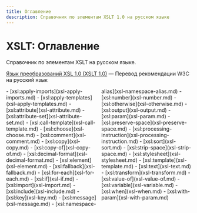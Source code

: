 ```yaml
---
title: Оглавление
description: Справочник по элементам XSLT 1.0 на русском языке
---
```


# XSLT: Оглавление

Справочник по элементам XSLT на русском языке.

[Язык преобразований XSL 1.0 (XSLT 1.0)](tr.md) &mdash; Перевод рекомендации W3C на русский язык

<div style="columns: 10rem" markdown="1">
- [xsl:apply-imports](xsl-apply-imports.md)
- [xsl:apply-templates](xsl-apply-templates.md)
- [xsl:attribute](xsl-attribute.md)
- [xsl:attribute-set](xsl-attribute-set.md)
- [xsl:call-template](xsl-call-template.md)
- [xsl:choose](xsl-choose.md)
- [xsl:comment](xsl-comment.md)
- [xsl:copy](xsl-copy.md)
- [xsl:copy-of](xsl-copy-of.md)
- [xsl:decimal-format](xsl-decimal-format.md)
- [xsl:element](xsl-element.md)
- [xsl:fallback](xsl-fallback.md)
- [xsl:for-each](xsl-for-each.md)
- [xsl:if](xsl-if.md)
- [xsl:import](xsl-import.md)
- [xsl:include](xsl-include.md)
- [xsl:key](xsl-key.md)
- [xsl:message](xsl-message.md)
- [xsl:namespace-alias](xsl-namespace-alias.md)
- [xsl:number](xsl-number.md)
- [xsl:otherwise](xsl-otherwise.md)
- [xsl:output](xsl-output.md)
- [xsl:param](xsl-param.md)
- [xsl:preserve-space](xsl-preserve-space.md)
- [xsl:processing-instruction](xsl-processing-instruction.md)
- [xsl:sort](xsl-sort.md)
- [xsl:strip-space](xsl-strip-space.md)
- [xsl:stylesheet](xsl-stylesheet.md)
- [xsl:template](xsl-template.md)
- [xsl:text](xsl-text.md)
- [xsl:transform](xsl-transform.md)
- [xsl:value-of](xsl-value-of.md)
- [xsl:variable](xsl-variable.md)
- [xsl:when](xsl-when.md)
- [xsl:with-param](xsl-with-param.md)
</div>
